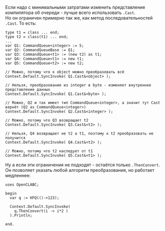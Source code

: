 


Если надо с минимальными затратами изменить представление компилятора об очереди - лучше всего использовать `.Cast`.\
Но он ограничен примерно так же, как метод последовательностей `.Cast`. То есть:
```
type t1 = class ... end;
type t2 = class(t1) ... end;
...
var Q1: CommandQueue<integer> := 5;
var Q2: CommandQueueBase := Q1;
var Q3: CommandQueue<t1> := (new t2) as t1;
var Q4: CommandQueue<t1> := new t1;
var Q5: CommandQueue<t2> := new t2;

// Можно, потому что к object можно преобразовать всё
Context.Default.SyncInvoke( Q1.Cast&<object> );

// Нельзя, преобразование из integer в byte - изменяет внутреннее представление данных
Context.Default.SyncInvoke( Q1.Cast&<byte> );

// Можно, Q2 и так имеет тип CommandQueue<integer>, а значит тут Cast вернёт (Q2 as CommandQueue<integer>)
Context.Default.SyncInvoke( Q2.Cast&<integer> );

// Можно, потому что Q3 возвращает t2
Context.Default.SyncInvoke( Q3.Cast&<t2> );

// Нельзя, Q4 возвращает не t2 а t1, поэтому к t2 преобразовать не получится
Context.Default.SyncInvoke( Q4.Cast&<t2> );

// Можно, потому что t2 наследует от t1
Context.Default.SyncInvoke( Q5.Cast&<t1> );
```

Ну а если эти ограничения не подходят - остаётся только `.ThenConvert`.
Он позволяет указать любой алгоритм преобразования, но работает медленнее:
```
uses OpenCLABC;

begin
  var q := HFQ(()->123);
  
  Context.Default.SyncInvoke(
    q.ThenConvert(i -> i*2 )
  ).Println;
  
end.
```


